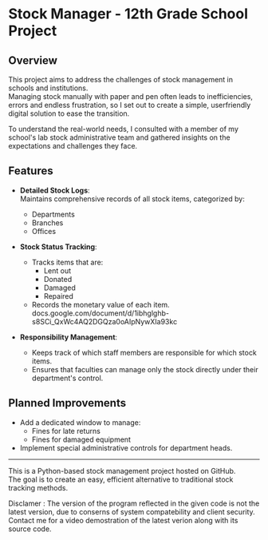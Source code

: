# Stock Manager - 12th Grade School Project

## Overview
This project aims to address the challenges of stock management in schools and institutions.  
Managing stock manually with paper and pen often leads to inefficiencies, errors and endless frustration, so I set out to create a simple, userfriendly digital solution to ease the transition.

To understand the real-world needs, I consulted with a member of my school's lab stock administrative team and gathered insights on the expectations and challenges they face.

## Features
- **Detailed Stock Logs**:  
  Maintains comprehensive records of all stock items, categorized by:
  - Departments
  - Branches
  - Offices

- **Stock Status Tracking**:
  - Tracks items that are:
    - Lent out
    - Donated
    - Damaged
    - Repaired
  - Records the monetary value of each item.
  docs.google.com/document/d/1ibhglghb-s8SCi_QxWc4AQ2DGQza0oAIpNywXIa93kc
- **Responsibility Management**:
  - Keeps track of which staff members are responsible for which stock items.
  - Ensures that faculties can manage only the stock directly under their department's control.

## Planned Improvements
- Add a dedicated window to manage:
  - Fines for late returns
  - Fines for damaged equipment
- Implement special administrative controls for department heads.

---

This is a Python-based stock management project hosted on GitHub.  
The goal is to create an easy, efficient alternative to traditional stock tracking methods.

Disclamer : The version of the program reflected in the given code is not the latest version, due to conserns of system compatebility and client security. Contact me for a video demostration of the latest verion along with its source code.

